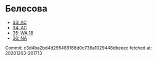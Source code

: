 # Белесова
- [33: AC](33.md)
- [34: AC](34.md)
- [35: WA 18](35.md)
- [36: NA](36.md)

Commit: c3d4ba2bd4d295489166d0c736a1029448dbeeec
 fetched at: 20201203-201713
